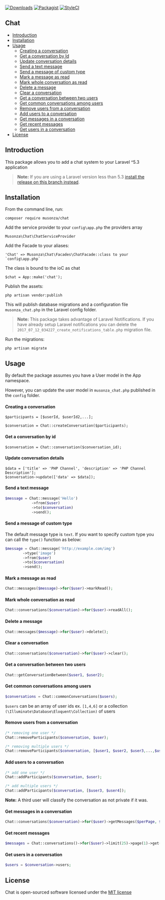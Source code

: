 [![Downloads](https://img.shields.io/packagist/dt/musonza/chat.svg)](https://packagist.org/packages/musonza/chat)
[![Packagist](https://img.shields.io/packagist/v/musonza/chat.svg)]()
[![StyleCI](https://styleci.io/repos/54214978/shield?branch=master)](https://styleci.io/repos/54214978)
## Chat 

- [Introduction](#introduction)
- [Installation](#installation)
- [Usage](#usage)
  - [Creating a conversation](#creating-a-conversation)
  - [Get a conversation by Id](#get-a-conversation-by-id)
  - [Update conversation details](#update-conversation-details)
  - [Send a text message](#send-a-text-message)
  - [Send a message of custom type](#send-a-message-of-custom-type)
  - [Mark a message as read](#mark-a-message-as-read)
  - [Mark whole conversation as read](#mark-whole-conversation-as-read)
  - [Delete a message](#delete-a-message)
  - [Clear a conversation](#clear-a-conversation)
  - [Get a conversation between two users](#get-a-conversation-between-two-users)
  - [Get common conversations among users](#get-common-conversations-among-users)
  - [Remove users from a conversation](#remove-users-from-a-conversation)
  - [Add users to a conversation](#add-users-to-a-conversation)
  - [Get messages in a conversation](#get-messages-in-a-conversation)
  - [Get recent messages](#get-recent-messages)
  - [Get users in a conversation](#get-users-in-a-conversation)
- [License](#license)

## Introduction

This package allows you to add a chat system to your Laravel ^5.3 application

> **Note:** If you are using a Laravel version less than 5.3 [install the release on this branch instead](https://github.com/musonza/chat/tree/1.0).

## Installation

From the command line, run:

```
composer require musonza/chat
```

Add the service provider to your `config\app.php` the providers array

```
Musonza\Chat\ChatServiceProvider
```

Add the Facade to your aliases:

```
'Chat' => Musonza\Chat\Facades\ChatFacade::class to your `config\app.php`
```

The class is bound to the ioC as chat

```
$chat = App::make('chat');
```

Publish the assets:

```
php artisan vendor:publish
```

This will publish database migrations and a configuration file `musonza_chat.php` in the Laravel config folder.

> **Note:** This package takes advantage of Laravel Notifications. 
If you have already setup Laravel notifications you can delete the `2017_07_12_034227_create_notifications_table.php` migration file.

Run the migrations:

```
php artisan migrate
```

## Usage

By default the package assumes you have a User model in the App namespace. 

However, you can update the user model in `musonza_chat.php` published in the `config` folder.

#### Creating a conversation
```
$participants = [$userId, $userId2,...];

$conversation = Chat::createConversation($participants); 
```

#### Get a conversation by id
```
$conversation = Chat::conversation($conversation_id);
```

#### Update conversation details
```
$data = ['title' => 'PHP Channel', 'description' => 'PHP Channel Description'];
$conversation->update(['data' => $data]);
```

#### Send a text message

```php
$message = Chat::message('Hello')
            ->from($user)
            ->to($conversation)
            ->send(); 
```
#### Send a message of custom type

The default message type is `text`. If you want to specify custom type you can call the `type()` function as below:

```php
$message = Chat::message('http://example.com/img')
		->type('image')
		->from($user)
		->to($conversation)
		->send(); 
```


#### Mark a message as read

```php
Chat::messages($message)->for($user)->markRead();
```

#### Mark whole conversation as read

```php
Chat::conversations($conversation)->for($user)->readAll();
```	

#### Delete a message

```php
Chat::messages($message)->for($user)->delete();
```

#### Clear a conversation

```php
Chat::conversations($conversation)->for($user)->clear();
```

#### Get a conversation between two users

```php
Chat::getConversationBetween($user1, $user2);
```

#### Get common conversations among users

```php
$conversations = Chat::commonConversations($users);
```
`$users` can be an array of user ids ex. `[1,4,6]` or a collection `(\Illuminate\Database\Eloquent\Collection)` of users

#### Remove users from a conversation

```php
/* removing one user */
Chat::removeParticipants($conversation, $user);
```

```php
/* removing multiple users */
Chat::removeParticipants($conversation, [$user1, $user2, $user3,...,$userN]);
```

#### Add users to a conversation

```php
/* add one user */
Chat::addParticipants($conversation, $user); 
```

```php
/* add multiple users */
Chat::addParticipants($conversation, [$user3, $user4]);
```

<b>Note:</b> A third user will classify the conversation as not private if it was.


#### Get messages in a conversation

```php
Chat::conversations($conversation)->for($user)->getMessages($perPage, $page)
```

#### Get recent messages 

```php
$messages = Chat::conversations()->for($user)->limit(25)->page(1)->get();
```

#### Get users in a conversation

```php
$users = $conversation->users;
```

## License

Chat is open-sourced software licensed under the [MIT license](http://opensource.org/licenses/MIT)



